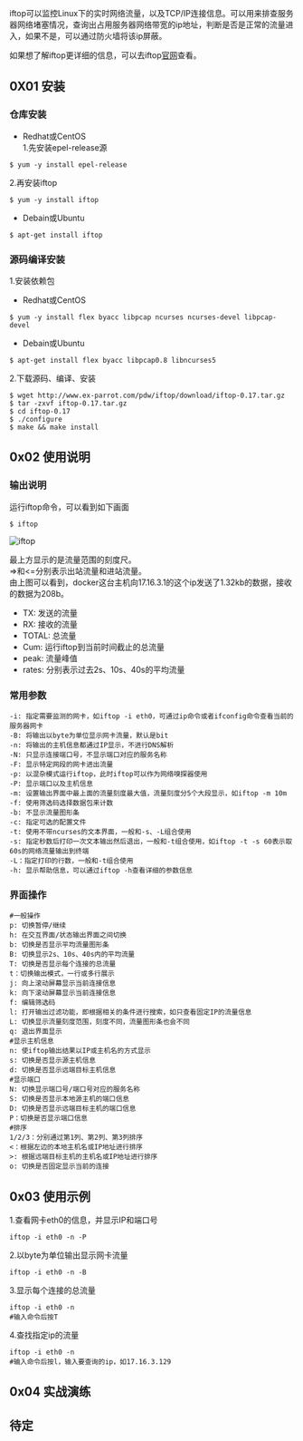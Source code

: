 iftop可以监控Linux下的实时网络流量，以及TCP/IP连接信息。可以用来排查服务器网络堵塞情况，查询出占用服务器网络带宽的ip地址，判断是否是正常的流量进入，如果不是，可以通过防火墙将该ip屏蔽。

如果想了解iftop更详细的信息，可以去iftop[官网](http://www.ex-parrot.com/~pdw/iftop/)查看。

## 0X01 安装
### 仓库安装
* Redhat或CentOS  
1.先安装epel-release源
```
$ yum -y install epel-release
```
2.再安装iftop
```
$ yum -y install iftop
```
* Debain或Ubuntu
```
$ apt-get install iftop
```

### 源码编译安装
1.安装依赖包
* Redhat或CentOS
```
$ yum -y install flex byacc libpcap ncurses ncurses-devel libpcap-devel
```
* Debain或Ubuntu
```
$ apt-get install flex byacc libpcap0.8 libncurses5
```

2.下载源码、编译、安装
```
$ wget http://www.ex-parrot.com/pdw/iftop/download/iftop-0.17.tar.gz
$ tar -zxvf iftop-0.17.tar.gz
$ cd iftop-0.17
$ ./configure
$ make && make install
```

## 0x02 使用说明
### 输出说明
运行iftop命令，可以看到如下画面
```
$ iftop
```
![iftop](images/iftop.png 'iftop运行结果')

最上方显示的是流量范围的刻度尺。  
=>和<=分别表示出站流量和进站流量。  
由上图可以看到，docker这台主机向17.16.3.1的这个ip发送了1.32kb的数据，接收的数据为208b。

* TX: 发送的流量
* RX: 接收的流量
* TOTAL: 总流量
* Cum: 运行iftop到当前时间截止的总流量
* peak: 流量峰值
* rates: 分别表示过去2s、10s、40s的平均流量

### 常用参数
```
-i: 指定需要监测的网卡，如iftop -i eth0，可通过ip命令或者ifconfig命令查看当前的服务器网卡
-B: 将输出以byte为单位显示网卡流量，默认是bit
-n: 将输出的主机信息都通过IP显示，不进行DNS解析
-N: 只显示连接端口号，不显示端口对应的服务名称
-F: 显示特定网段的网卡进出流量
-p: 以混杂模式运行iftop，此时iftop可以作为网络嗅探器使用
-P: 显示端口以及主机信息
-m: 设置输出界面中最上面的流量刻度最大值，流量刻度分5个大段显示，如iftop -m 10m
-f: 使用筛选码选择数据包来计数
-b: 不显示流量图形条
-c: 指定可选的配置文件
-t: 使用不带ncurses的文本界面，一般和-s、-L组合使用
-s: 指定秒数后打印一次文本输出然后退出，一般和-t组合使用，如iftop -t -s 60表示取60s的网络流量输出到终端
-L：指定打印的行数，一般和-t组合使用
-h: 显示帮助信息，可以通过iftop -h查看详细的参数信息
```

### 界面操作
```
#一般操作
p: 切换暂停/继续
h: 在交互界面/状态输出界面之间切换
b: 切换是否显示平均流量图形条
B: 切换显示2s、10s、40s内的平均流量
T: 切换是否显示每个连接的总流量
t：切换输出模式，一行或多行展示
j: 向上滚动屏幕显示当前连接信息
k: 向下滚动屏幕显示当前连接信息
f: 编辑筛选码
l: 打开输出过滤功能，即根据相关的条件进行搜索，如只查看固定IP的流量信息
L: 切换显示流量刻度范围，刻度不同，流量图形条也会不同
q: 退出界面显示
#显示主机信息
n: 使iftop输出结果以IP或主机名的方式显示
s: 切换是否显示源主机信息
d: 切换是否显示远端目标主机信息
#显示端口
N: 切换显示端口号/端口号对应的服务名称
S: 切换是否显示本地源主机的端口信息
D: 切换是否显示远端目标主机的端口信息
P：切换是否显示端口信息
#排序
1/2/3：分别通过第1列、第2列、第3列排序
<：根据左边的本地主机名或IP地址进行排序
>: 根据远端目标主机的主机名或IP地址进行排序
o: 切换是否固定显示当前的连接
```

## 0x03 使用示例
1.查看网卡eth0的信息，并显示IP和端口号
```
iftop -i eth0 -n -P
```
2.以byte为单位输出显示网卡流量
```
iftop -i eth0 -n -B
```
3.显示每个连接的总流量
```
iftop -i eth0 -n
#输入命令后按T
```
4.查找指定ip的流量
```
iftop -i eth0 -n
#输入命令后按l，输入要查询的ip，如17.16.3.129
```

## 0x04 实战演练
待定
---
